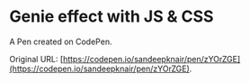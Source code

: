 # Genie effect with JS & CSS

A Pen created on CodePen.

Original URL: [https://codepen.io/sandeepknair/pen/zYOrZGE](https://codepen.io/sandeepknair/pen/zYOrZGE).


